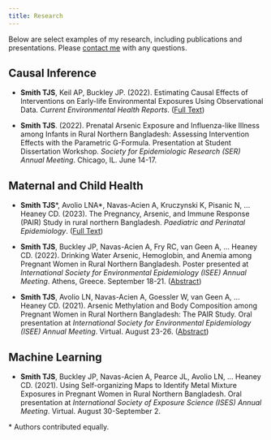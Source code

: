 ```yaml
---
title: Research
---
```

Below are select examples of my research, including publications and presentations. Please [contact me](https://www.tylerjssmith.com/#contact) with any questions.

## Causal Inference

* **Smith TJS**, Keil AP, Buckley JP. (2022). Estimating Causal Effects of Interventions on Early-life Environmental Exposures Using Observational Data. *Current Environmental Health Reports*. ([Full Text](https://www.tylerjssmith.com/uploads/Smith_et_al_2022_EstimatingCausalEffects.pdf))

* **Smith TJS**. (2022). Prenatal Arsenic Exposure and Influenza-like Illness among Infants in Rural Northern Bangladesh: Assessing Intervention Effects with the Parametric G-Formula. Presentation at Student Dissertation Workshop. *Society for Epidemiologic Research (SER) Annual Meeting*. Chicago, IL. June 14-17.

## Maternal and Child Health

* **Smith TJS**\*, Avolio LNA\*, Navas-Acien A, Kruczynski K, Pisanic N, ... Heaney CD. (2023). The Pregnancy, Arsenic, and Immune Response (PAIR) Study in rural northern Bangladesh. *Paediatric and Perinatal Epidemiology*. ([Full Text](https://doi.org/10.1111/ppe.12949))

* **Smith TJS**, Buckley JP, Navas-Acien A, Fry RC, van Geen A, ... Heaney CD. (2022). Drinking Water Arsenic, Hemoglobin, and Anemia among Pregnant Women in Rural Northern Bangladesh. Poster presented at *International Society for Environmental Epidemiology (ISEE) Annual Meeting*. Athens, Greece. September 18-21. ([Abstract](https://doi.org/10.1289/isee.2022.P-1210))

* **Smith TJS**, Avolio LN, Navas-Acien A, Goessler W, van Geen A, ... Heaney CD. (2021). Arsenic Methylation and Body Composition among Pregnant Women in Rural Northern Bangladesh: The PAIR Study. Oral presentation at *International Society for Environmental Epidemiology (ISEE) Annual Meeting*. Virtual. August 23-26. ([Abstract](https://doi.org/10.1289/isee.2021.O-LT-043))

## Machine Learning

* **Smith TJS**, Buckley JP, Navas-Acien A, Pearce JL, Avolio LN, ... Heaney CD. (2021). Using Self-organizing Maps to Identify Metal Mixture Exposures in Pregnant Women in Rural Northern Bangladesh. Oral presentation at *International Society of Exposure Science (ISES) Annual Meeting*. Virtual. August 30-September 2.

\* Authors contributed equally.

